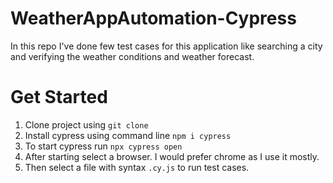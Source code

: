 # WeatherAppAutomation-Cypress
In this repo I've done few test cases for this application like searching a city and verifying the weather conditions and weather forecast.

# Get Started
1. Clone project using ```git clone```
2. Install cypress using command line ```npm i cypress```
3. To start cypress run ```npx cypress open```
4. After starting select a browser. I would prefer chrome as I use it mostly.
5. Then select a file with syntax ```.cy.js``` to run test cases.
